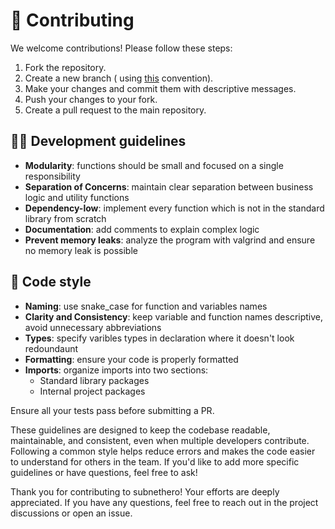 # 🧩 Contributing
We welcome contributions! Please follow these steps:

1. Fork the repository.
2. Create a new branch ( using <a href="https://medium.com/@abhay.pixolo/naming-conventions-for-git-branches-a-cheatsheet-8549feca2534">this</a> convention).
3. Make your changes and commit them with descriptive messages.
4. Push your changes to your fork.
5. Create a pull request to the main repository.

## 👨‍💻 Development guidelines
- **Modularity**: functions should be small and focused on a single responsibility
- **Separation of Concerns**: maintain clear separation between business logic and utility functions
- **Dependency-low**: implement every function which is not in the standard library from scratch
- **Documentation**: add comments to explain complex logic
- **Prevent memory leaks**: analyze the program with valgrind and ensure no memory leak is possible

## 🎨 Code style
- **Naming**: use snake_case for function and variables names
- **Clarity and Consistency**: keep variable and function names descriptive, avoid unnecessary abbreviations
- **Types**: specify varibles types in declaration where it doesn't look redoundaunt
- **Formatting**: ensure your code is properly formatted
- **Imports**: organize imports into two sections:
    - Standard library packages
    - Internal project packages

Ensure all your tests pass before submitting a PR.

These guidelines are designed to keep the codebase readable, maintainable, and consistent, even when multiple developers contribute. Following a common style helps reduce errors and makes the code easier to understand for others in the team. If you'd like to add more specific guidelines or have questions, feel free to ask!

Thank you for contributing to subnethero! Your efforts are deeply appreciated. If you have any questions, feel free to reach out in the project discussions or open an issue.